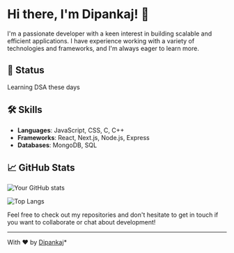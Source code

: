 # Hi there, I'm Dipankaj! 👋

I'm a passionate developer with a keen interest in building scalable and efficient applications. I have experience working with a variety of technologies and frameworks, and I'm always eager to learn more.

## 🚀 Status
 Learning DSA these days
 
## 🛠️ Skills
- **Languages**: JavaScript, CSS, C, C++
- **Frameworks**: React, Next.js, Node.js, Express
- **Databases**: MongoDB, SQL


## 📈 GitHub Stats

![Your GitHub stats](https://github-readme-stats.vercel.app/api?username=DipankajSingh&show_icons=true&theme=radical)

![Top Langs](https://github-readme-stats.vercel.app/api/top-langs/?username=DipankajSingh&layout=compact&theme=radical)

Feel free to check out my repositories and don't hesitate to get in touch if you want to collaborate or chat about development!

---

 With ❤️ by [Dipankaj](https://github.com/DipankajSingh)*
